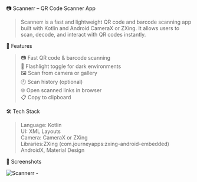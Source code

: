 📷 Scannerr – QR Code Scanner App

>Scannerr is a fast and lightweight QR code and barcode scanning app built with Kotlin and Android CameraX or ZXing. It allows users to scan, decode, and interact with QR codes instantly.

🚀 Features

>📷 Fast QR code & barcode scanning                                                                                                                                                                                      
>🔦 Flashlight toggle for dark environments                                                                                                                                                                              
>🖼️ Scan from camera or gallery                                                                                                                                                                                          
>🕘 Scan history (optional)                                                                                                                                                                                              
>🌐 Open scanned links in browser                                                                                                                                                                                        
>📋 Copy to clipboard                                                                                                                                                                                                    

🛠 Tech Stack

>Language: Kotlin                                                                                                                                                                                                         
>UI: XML Layouts                                                                                                                                                                                                          
>Camera: CameraX or ZXing                                                                                                                                                                                                 
>Libraries:ZXing (com.journeyapps:zxing-android-embedded)                                                                                                                                                                 
>AndroidX, Material Design                                                                                                                                                                                                

📸 Screenshots

![Scannerr -](https://github.com/user-attachments/assets/ea26edd7-b9bc-4dbd-ae8f-bf6514c655c0)

